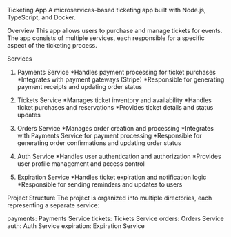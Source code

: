 Ticketing App
A microservices-based ticketing app built with Node.js, TypeScript, and Docker.

Overview
This app allows users to purchase and manage tickets for events. The app consists of multiple services, each responsible for a specific aspect of the ticketing process.

Services
1. Payments Service
*Handles payment processing for ticket purchases
*Integrates with payment gateways (Stripe)
*Responsible for generating payment receipts and updating order status

2. Tickets Service
*Manages ticket inventory and availability
*Handles ticket purchases and reservations
*Provides ticket details and status updates

3. Orders Service
*Manages order creation and processing
*Integrates with Payments Service for payment processing
*Responsible for generating order confirmations and updating order status

4. Auth Service
*Handles user authentication and authorization
*Provides user profile management and access control

5. Expiration Service
*Handles ticket expiration and notification logic
*Responsible for sending reminders and updates to users

Project Structure
The project is organized into multiple directories, each representing a separate service:

payments: Payments Service
tickets: Tickets Service
orders: Orders Service
auth: Auth Service
expiration: Expiration Service